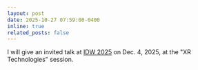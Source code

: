 ```yaml
---
layout: post
date: 2025-10-27 07:59:00-0400
inline: true
related_posts: false
---
```


I will give an invited talk at [IDW 2025](https://www.idw.or.jp/) on Dec. 4, 2025, at the "XR Technologies" session.